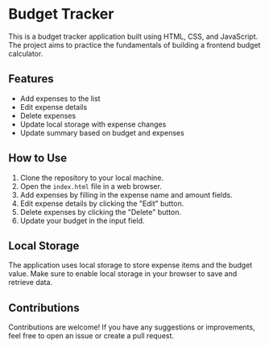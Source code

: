 # Budget Tracker

This is a budget tracker application built using HTML, CSS, and JavaScript. The project aims to practice the fundamentals of building a frontend budget calculator.

## Features
- Add expenses to the list
- Edit expense details
- Delete expenses
- Update local storage with expense changes
- Update summary based on budget and expenses

## How to Use
1. Clone the repository to your local machine.
2. Open the `index.html` file in a web browser.
3. Add expenses by filling in the expense name and amount fields.
4. Edit expense details by clicking the "Edit" button.
5. Delete expenses by clicking the "Delete" button.
6. Update your budget in the input field.

## Local Storage
The application uses local storage to store expense items and the budget value. Make sure to enable local storage in your browser to save and retrieve data.

## Contributions
Contributions are welcome! If you have any suggestions or improvements, feel free to open an issue or create a pull request.

